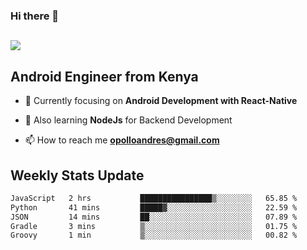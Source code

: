 ### Hi there 👋
<h2 align="left"><img src="https://readme-typing-svg.herokuapp.com?color=000000&lines=I'm+Andrew+Opollo😊;Welcome+to+my+Github😜"> </h2>

## Android Engineer from Kenya


- 🌱 Currently focusing on **Android Development with React-Native**

- 🔭 Also learning **NodeJs** for Backend Development

- 📫 How to reach me **opolloandres@gmail.com**


## Weekly Stats Update
<!--START_SECTION:waka-->

```txt
JavaScript   2 hrs           ████████████████▒░░░░░░░░   65.85 %
Python       41 mins         █████▓░░░░░░░░░░░░░░░░░░░   22.59 %
JSON         14 mins         ██░░░░░░░░░░░░░░░░░░░░░░░   07.89 %
Gradle       3 mins          ▒░░░░░░░░░░░░░░░░░░░░░░░░   01.75 %
Groovy       1 min           ▒░░░░░░░░░░░░░░░░░░░░░░░░   00.82 %
```

<!--END_SECTION:waka-->


